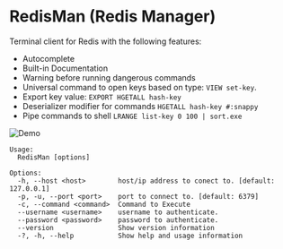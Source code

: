  # RedisMan (Redis Manager)
 
Terminal client for Redis with the following features:

- Autocomplete
- Built-in Documentation
- Warning before running dangerous commands
- Universal  command to open keys based on type: `VIEW set-key`.
- Export  key value: `EXPORT HGETALL hash-key`
- Deserializer modifier for commands `HGETALL hash-key #:snappy`
- Pipe commands to shell `LRANGE list-key 0 100 | sort.exe`

![Demo](https://github.com/cosmez/RedisMan/blob/main/.img/demo.gif)

```text
Usage:
  RedisMan [options]

Options:
  -h, --host <host>        host/ip address to conect to. [default: 127.0.0.1]
  -p, -u, --port <port>    port to connect to. [default: 6379]
  -c, --command <command>  Command to Execute
  --username <username>    username to authenticate.  
  --password <password>    password to authenticate.  
  --version                Show version information
  -?, -h, --help           Show help and usage information
```